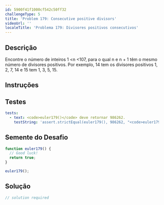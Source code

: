 ```yaml
---
id: 5900f41f1000cf542c50ff32
challengeType: 5
title: 'Problem 179: Consecutive positive divisors'
videoUrl: ''
localeTitle: 'Problema 179: Divisores positivos consecutivos'
---
```


## Descrição
<section id="description"> Encontre o número de inteiros 1 &lt;n &lt;107, para o qual n e n + 1 têm o mesmo número de divisores positivos. Por exemplo, 14 tem os divisores positivos 1, 2, 7, 14 e 15 tem 1, 3, 5, 15. </section>

## Instruções
<section id="instructions">
</section>

## Testes
<section id='tests'>

```yml
tests:
  - text: <code>euler179()</code> deve retornar 986262.
    testString: 'assert.strictEqual(euler179(), 986262, "<code>euler179()</code> should return 986262.");'

```

</section>

## Semente do Desafio
<section id='challengeSeed'>

<div id='js-seed'>

```js
function euler179() {
  // Good luck!
  return true;
}

euler179();

```

</div>



</section>

## Solução
<section id='solution'>

```js
// solution required
```
</section>
